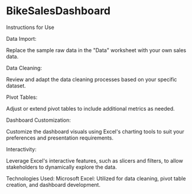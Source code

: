 # BikeSalesDashboard

Instructions for Use

Data Import:

Replace the sample raw data in the "Data" worksheet with your own sales data.

Data Cleaning:

Review and adapt the data cleaning processes based on your specific dataset.

Pivot Tables:

Adjust or extend pivot tables to include additional metrics as needed.

Dashboard Customization:

Customize the dashboard visuals using Excel's charting tools to suit your preferences and presentation requirements.

Interactivity:

Leverage Excel's interactive features, such as slicers and filters, to allow stakeholders to dynamically explore the data.

Technologies Used: Microsoft Excel: Utilized for data cleaning, pivot table creation, and dashboard development.
